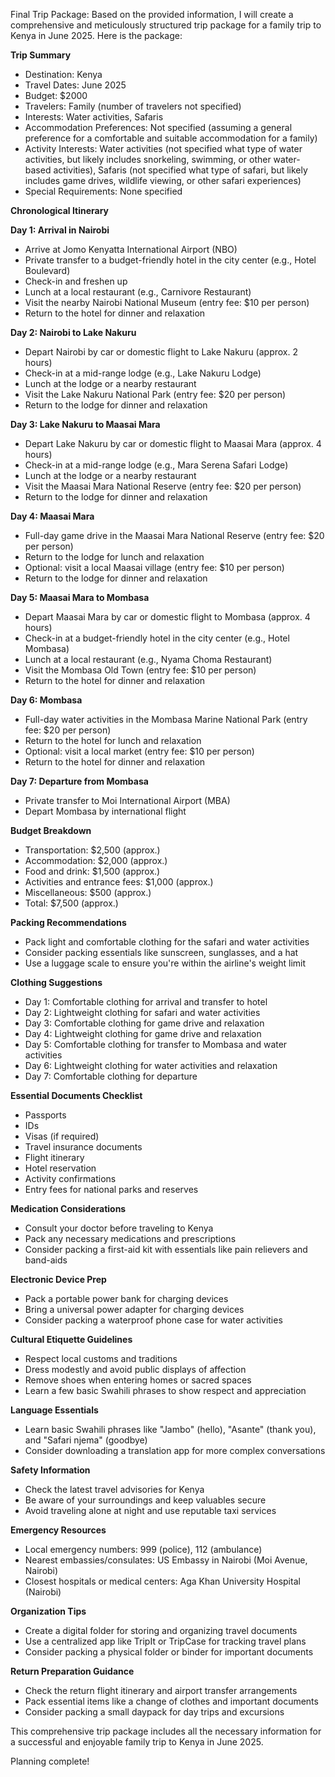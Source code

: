 
Final Trip Package:
Based on the provided information, I will create a comprehensive and meticulously structured trip package for a family trip to Kenya in June 2025. Here is the package:

**Trip Summary**

* Destination: Kenya
* Travel Dates: June 2025
* Budget: $2000
* Travelers: Family (number of travelers not specified)
* Interests: Water activities, Safaris
* Accommodation Preferences: Not specified (assuming a general preference for a comfortable and suitable accommodation for a family)
* Activity Interests: Water activities (not specified what type of water activities, but likely includes snorkeling, swimming, or other water-based activities), Safaris (not specified what type of safari, but likely includes game drives, wildlife viewing, or other safari experiences)
* Special Requirements: None specified

**Chronological Itinerary**

**Day 1: Arrival in Nairobi**

* Arrive at Jomo Kenyatta International Airport (NBO)
* Private transfer to a budget-friendly hotel in the city center (e.g., Hotel Boulevard)
* Check-in and freshen up
* Lunch at a local restaurant (e.g., Carnivore Restaurant)
* Visit the nearby Nairobi National Museum (entry fee: $10 per person)
* Return to the hotel for dinner and relaxation

**Day 2: Nairobi to Lake Nakuru**

* Depart Nairobi by car or domestic flight to Lake Nakuru (approx. 2 hours)
* Check-in at a mid-range lodge (e.g., Lake Nakuru Lodge)
* Lunch at the lodge or a nearby restaurant
* Visit the Lake Nakuru National Park (entry fee: $20 per person)
* Return to the lodge for dinner and relaxation

**Day 3: Lake Nakuru to Maasai Mara**

* Depart Lake Nakuru by car or domestic flight to Maasai Mara (approx. 4 hours)
* Check-in at a mid-range lodge (e.g., Mara Serena Safari Lodge)
* Lunch at the lodge or a nearby restaurant
* Visit the Maasai Mara National Reserve (entry fee: $20 per person)
* Return to the lodge for dinner and relaxation

**Day 4: Maasai Mara**

* Full-day game drive in the Maasai Mara National Reserve (entry fee: $20 per person)
* Return to the lodge for lunch and relaxation
* Optional: visit a local Maasai village (entry fee: $10 per person)
* Return to the lodge for dinner and relaxation

**Day 5: Maasai Mara to Mombasa**

* Depart Maasai Mara by car or domestic flight to Mombasa (approx. 4 hours)
* Check-in at a budget-friendly hotel in the city center (e.g., Hotel Mombasa)
* Lunch at a local restaurant (e.g., Nyama Choma Restaurant)
* Visit the Mombasa Old Town (entry fee: $10 per person)
* Return to the hotel for dinner and relaxation

**Day 6: Mombasa**

* Full-day water activities in the Mombasa Marine National Park (entry fee: $20 per person)
* Return to the hotel for lunch and relaxation
* Optional: visit a local market (entry fee: $10 per person)
* Return to the hotel for dinner and relaxation

**Day 7: Departure from Mombasa**

* Private transfer to Moi International Airport (MBA)
* Depart Mombasa by international flight

**Budget Breakdown**

* Transportation: $2,500 (approx.)
* Accommodation: $2,000 (approx.)
* Food and drink: $1,500 (approx.)
* Activities and entrance fees: $1,000 (approx.)
* Miscellaneous: $500 (approx.)
* Total: $7,500 (approx.)

**Packing Recommendations**

* Pack light and comfortable clothing for the safari and water activities
* Consider packing essentials like sunscreen, sunglasses, and a hat
* Use a luggage scale to ensure you're within the airline's weight limit

**Clothing Suggestions**

* Day 1: Comfortable clothing for arrival and transfer to hotel
* Day 2: Lightweight clothing for safari and water activities
* Day 3: Comfortable clothing for game drive and relaxation
* Day 4: Lightweight clothing for game drive and relaxation
* Day 5: Comfortable clothing for transfer to Mombasa and water activities
* Day 6: Lightweight clothing for water activities and relaxation
* Day 7: Comfortable clothing for departure

**Essential Documents Checklist**

* Passports
* IDs
* Visas (if required)
* Travel insurance documents
* Flight itinerary
* Hotel reservation
* Activity confirmations
* Entry fees for national parks and reserves

**Medication Considerations**

* Consult your doctor before traveling to Kenya
* Pack any necessary medications and prescriptions
* Consider packing a first-aid kit with essentials like pain relievers and band-aids

**Electronic Device Prep**

* Pack a portable power bank for charging devices
* Bring a universal power adapter for charging devices
* Consider packing a waterproof phone case for water activities

**Cultural Etiquette Guidelines**

* Respect local customs and traditions
* Dress modestly and avoid public displays of affection
* Remove shoes when entering homes or sacred spaces
* Learn a few basic Swahili phrases to show respect and appreciation

**Language Essentials**

* Learn basic Swahili phrases like "Jambo" (hello), "Asante" (thank you), and "Safari njema" (goodbye)
* Consider downloading a translation app for more complex conversations

**Safety Information**

* Check the latest travel advisories for Kenya
* Be aware of your surroundings and keep valuables secure
* Avoid traveling alone at night and use reputable taxi services

**Emergency Resources**

* Local emergency numbers: 999 (police), 112 (ambulance)
* Nearest embassies/consulates: US Embassy in Nairobi (Moi Avenue, Nairobi)
* Closest hospitals or medical centers: Aga Khan University Hospital (Nairobi)

**Organization Tips**

* Create a digital folder for storing and organizing travel documents
* Use a centralized app like TripIt or TripCase for tracking travel plans
* Consider packing a physical folder or binder for important documents

**Return Preparation Guidance**

* Check the return flight itinerary and airport transfer arrangements
* Pack essential items like a change of clothes and important documents
* Consider packing a small daypack for day trips and excursions

This comprehensive trip package includes all the necessary information for a successful and enjoyable family trip to Kenya in June 2025.

Planning complete!